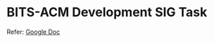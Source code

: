 # BITS-ACM Development SIG Task

Refer: [Google Doc](https://docs.google.com/document/d/1-rDXkuvyXcNEWbn1MtT3sR-szABsmatXfWQvR7ES18k/edit?usp=sharing)
